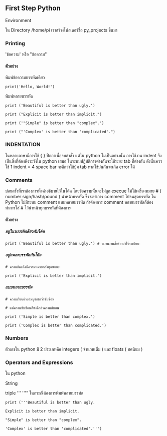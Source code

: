 ## First Step Python

Environment

ใน Directory /home/pi เราสร้างโฟลเดอร์ชื่อ py\_projects ขึ้นมา

### Printing

'ข้อความ' หรือ "ข้อความ"

#### ตัวอย่าง

พิมพ์ข้อความบรรทัดเดียว

`print('Hello, World!')`

พิมพ์หลายบรรทัด

`print ('Beautiful is better than ugly.')`

`print ("Explicit is better than implicit.")`

`print ('"Simple" is better than "complex".')`

`print ("'Complex' is better than 'complicated'.")`

### INDENTATION

ในหลายภาษามีการใช้ { } ปีกกาเพื่อจบคำสั่ง แต่ใน python ไม่เป็นอย่างนั้น การใช้งาน indent จึงเป็นสิ่งที่ต้องพึงระวังใน python เสมอ ในระบบปฏิบัติการต่างกันจะใช้ระยะ  tab ที่ต่างกัน ดังนั้นควรใช้ 1 indent = 4 space bar จะดีกว่าใช้ปุ่ม tab หากใช้ปนกันจะเกิด error ได้

### Comments

บ่อยครั้งที่เราต้องการทิ้งคำอธิบายไว้ในโค้ด โดยข้อความนั้นจะไม่ถูก execue ให้ใช้เครื่องหมาย \# \( number sign/hash/pound \) นำหน้าบรรทัด ซึ่งจะทำการ comment ไปจนสุดบรรทัด ใน Python ไม่มีระบบ comment แบบหลายบรรทัด ถ้าต้องการ comment หลายบรรทัดก็ต้องทำการใส่ \# ไว้นำหน้าทุกบรรทัดที่ต้องการ

#### **ตัวอย่าง**

##### อยู่ในบรรทัดเดียวกับโค้ด

`print ('Beautiful is better than ugly.') # ความงามล้ำค่ากว่าไร้ระเบียบ`

##### อยู่คนละบรรทัดกับโค้ด

`# ความชัดแจ้งมีความหมายกว่าทุกนัยยะ`

`print ('Explicit is better than implicit.')`

##### แบบหลายบรรทัด

`# ความเรียบง่ายสมบูรณ์กว่าซับซ้อน`

`# แต่ความซับซ้อนก็ยังดีกว่าความสับสน`

`print ('Simple is better than complex.')`

`print ('Complex is better than complicated.')`

### Numbers

ตัวเลขใน python มี 2 ประเภทคือ integers \( จำนวนเต็ม \) และ floats \( ทศนิยม \)

### Operators and Expressions

ใน python

String

triple ''' '''" ในกระณีต้องการพิมพ์หลายบรรทัด

`print ('''Beautiful is better than ugly.`

`Explicit is better than implicit.`

`"Simple" is better than "complex".`

`'Complex' is better than 'complicated'.''')`

